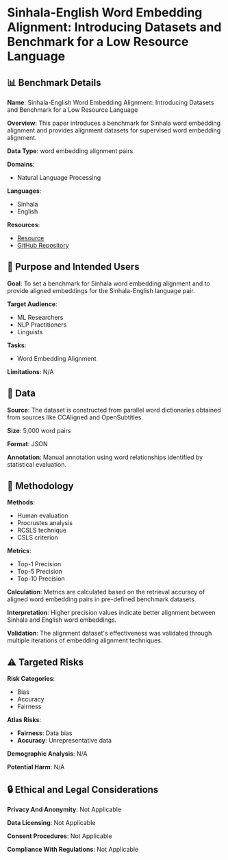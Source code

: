 # Sinhala-English Word Embedding Alignment: Introducing Datasets and Benchmark for a Low Resource Language

## 📊 Benchmark Details

**Name**: Sinhala-English Word Embedding Alignment: Introducing Datasets and Benchmark for a Low Resource Language

**Overview**: This paper introduces a benchmark for Sinhala word embedding alignment and provides alignment datasets for supervised word embedding alignment.

**Data Type**: word embedding alignment pairs

**Domains**:
- Natural Language Processing

**Languages**:
- Sinhala
- English

**Resources**:
- [Resource](https://bit.ly/3t3SKu7)
- [GitHub Repository](https://github.com/facebookresearch/MUSE)

## 🎯 Purpose and Intended Users

**Goal**: To set a benchmark for Sinhala word embedding alignment and to provide aligned embeddings for the Sinhala-English language pair.

**Target Audience**:
- ML Researchers
- NLP Practitioners
- Linguists

**Tasks**:
- Word Embedding Alignment

**Limitations**: N/A

## 💾 Data

**Source**: The dataset is constructed from parallel word dictionaries obtained from sources like CCAligned and OpenSubtitles.

**Size**: 5,000 word pairs

**Format**: JSON

**Annotation**: Manual annotation using word relationships identified by statistical evaluation.

## 🔬 Methodology

**Methods**:
- Human evaluation
- Procrustes analysis
- RCSLS technique
- CSLS criterion

**Metrics**:
- Top-1 Precision
- Top-5 Precision
- Top-10 Precision

**Calculation**: Metrics are calculated based on the retrieval accuracy of aligned word embedding pairs in pre-defined benchmark datasets.

**Interpretation**: Higher precision values indicate better alignment between Sinhala and English word embeddings.

**Validation**: The alignment dataset's effectiveness was validated through multiple iterations of embedding alignment techniques.

## ⚠️ Targeted Risks

**Risk Categories**:
- Bias
- Accuracy
- Fairness

**Atlas Risks**:
- **Fairness**: Data bias
- **Accuracy**: Unrepresentative data

**Demographic Analysis**: N/A

**Potential Harm**: N/A

## 🔒 Ethical and Legal Considerations

**Privacy And Anonymity**: Not Applicable

**Data Licensing**: Not Applicable

**Consent Procedures**: Not Applicable

**Compliance With Regulations**: Not Applicable
